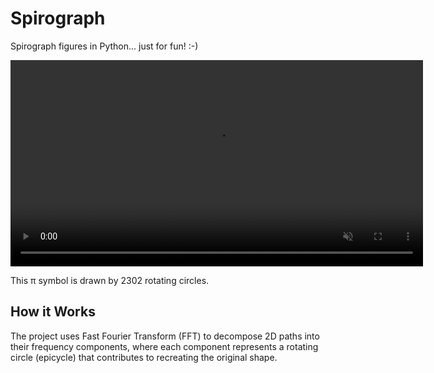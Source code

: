 # Spirograph

Spirograph figures in Python... just for fun! :-)

<video width="660" controls autoplay muted loop>
  <source src="assets/pi.mp4" type="video/mp4">
  Your browser does not support the video tag.
</video>

This π symbol is drawn by 2302 rotating circles.

## How it Works

The project uses Fast Fourier Transform (FFT) to decompose 2D paths into their frequency components, where each
component represents a rotating circle (epicycle) that contributes to recreating the original shape.

